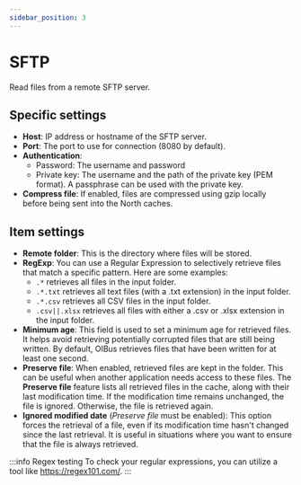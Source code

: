 ```yaml
---
sidebar_position: 3
---
```


# SFTP

Read files from a remote SFTP server.

## Specific settings

- **Host**: IP address or hostname of the SFTP server.
- **Port**: The port to use for connection (8080 by default).
- **Authentication**:
  - Password: The username and password
  - Private key: The username and the path of the private key (PEM format). A passphrase can be used with the private key.
- **Compress file**: If enabled, files are compressed using gzip locally before being sent into the North caches.

## Item settings

- **Remote folder**: This is the directory where files will be stored.
- **RegExp**: You can use a Regular Expression to selectively retrieve files that match a specific pattern. Here are some examples:
  - `.*` retrieves all files in the input folder.
  - `.*.txt` retrieves all text files (with a .txt extension) in the input folder.
  - `.*.csv` retrieves all CSV files in the input folder.
  - `.csv||.xlsx` retrieves all files with either a .csv or .xlsx extension in the input folder.
- **Minimum age**: This field is used to set a minimum age for retrieved files. It helps avoid retrieving potentially corrupted files that
  are still being written. By default, OIBus retrieves files that have been written for at least one second.
- **Preserve file**: When enabled, retrieved files are kept in the folder. This can be useful when another application needs access to these
  files. The **Preserve file** feature lists all retrieved files in the cache, along with their last modification time. If the modification
  time remains unchanged, the file is ignored. Otherwise, the file is retrieved again.
- **Ignored modified date** (_Preserve file_ must be enabled): This option forces the retrieval of a file, even if its modification time
  hasn't changed since the last retrieval. It is useful in situations where you want to ensure that the file is always retrieved.

:::info Regex testing
To check your regular expressions, you can utilize a tool like https://regex101.com/.
:::
